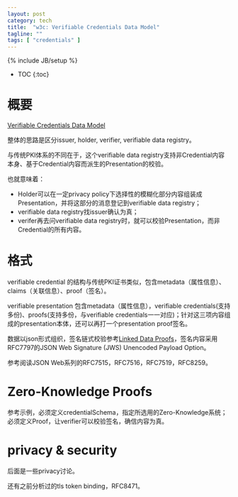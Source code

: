 ```yaml
---
layout: post
category: tech
title:  "w3c: Verifiable Credentials Data Model"
tagline: ""
tags: [ "credentials" ] 
---
```

{% include JB/setup %}

* TOC
{:toc}

# 概要

[Verifiable Credentials Data Model](https://www.w3.org/TR/vc-data-model/)

整体的思路是区分issuer, holder, verifier, verifiable data registry。

与传统PKI体系的不同在于，这个verifiable data registry支持非Credential内容本身、基于Credential内容而派生的Presentation的校验。

也就意味着：
- Holder可以在一定privacy policy下选择性的模糊化部分内容组装成Presentation，并将这部分的消息登记到verifiable data registry；
- verifiable data registry找issuer确认为真；
- verifer再去问verifiable data registry时，就可以校验Presentation，而非Credential的所有内容。

# 格式

verifiable credential 的结构与传统PKI证书类似，包含metadata（属性信息）、claims（关联信息）、proof（签名）。

verifiable presentation 包含metadata（属性信息），verifiable credentials(支持多份)、proofs(支持多份，与verifiable credentials一一对应)；针对这三项内容组成的presentation本体，还可以再打一个presentation proof签名。

数据以json形式组织，签名链式校验参考[Linked Data Proofs](https://w3c-dvcg.github.io/ld-proofs/)，签名内容采用RFC7797的JSON Web Signature (JWS) Unencoded Payload Option。

参考阅读JSON Web系列的RFC7515，RFC7516，RFC7519，RFC8259。

# Zero-Knowledge Proofs

参考示例，必须定义credentialSchema，指定所选用的Zero-Knowledge系统；必须定义Proof，让verifier可以校验签名，确信内容为真。

# privacy & security

后面是一些privacy讨论。

还有之前分析过的tls token binding，RFC8471。
